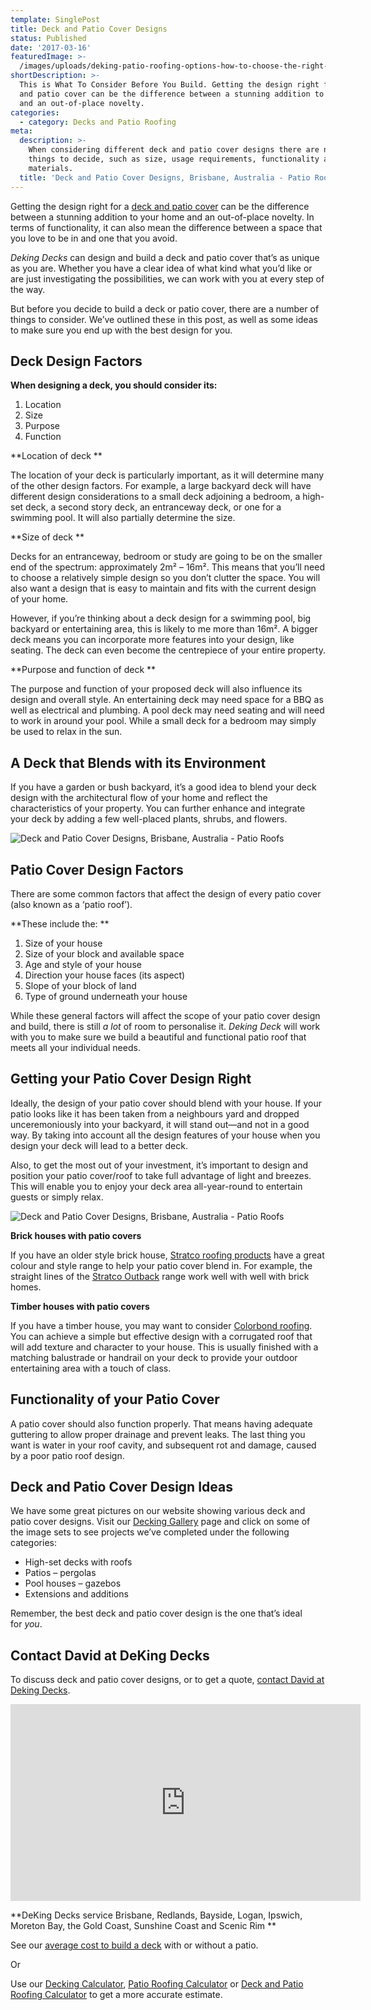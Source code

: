 ```yaml
---
template: SinglePost
title: Deck and Patio Cover Designs
status: Published
date: '2017-03-16'
featuredImage: >-
  /images/uploads/deking-patio-roofing-options-how-to-choose-the-right-patio-roof-and-why-they’re-always-a-good-option.jpg
shortDescription: >-
  This is What To Consider Before You Build. Getting the design right for a deck
  and patio cover can be the difference between a stunning addition to your home
  and an out-of-place novelty.
categories:
  - category: Decks and Patio Roofing
meta:
  description: >-
    When considering different deck and patio cover designs there are numerous
    things to decide, such as size, usage requirements, functionality and
    materials. 
  title: 'Deck and Patio Cover Designs, Brisbane, Australia - Patio Roofs'
---
```

Getting the design right for a [deck and patio cover](https://www.dekingdecks.com.au/services/patio-roofs/) can be the difference between a stunning addition to your home and an out-of-place novelty. In terms of functionality, it can also mean the difference between a space that you love to be in and one that you avoid.

_Deking Decks_ can design and build a deck and patio cover that’s as unique as you are. Whether you have a clear idea of what kind what you’d like or are just investigating the possibilities, we can work with you at every step of the way.

But before you decide to build a deck or patio cover, there are a number of things to consider. We’ve outlined these in this post, as well as some ideas to make sure you end up with the best design for you.

## Deck Design Factors

**When designing a deck, you should consider its:**

1. Location
2. Size
3. Purpose
4. Function

**Location of deck
**

The location of your deck is particularly important, as it will determine many of the other design factors. For example, a large backyard deck will have different design considerations to a small deck adjoining a bedroom, a high-set deck, a second story deck, an entranceway deck, or one for a swimming pool. It will also partially determine the size.

**Size of deck
**

Decks for an entranceway, bedroom or study are going to be on the smaller end of the spectrum: approximately 2m² – 16m². This means that you’ll need to choose a relatively simple design so you don’t clutter the space. You will also want a design that is easy to maintain and fits with the current design of your home.

However, if you’re thinking about a deck design for a swimming pool, big backyard or entertaining area, this is likely to me more than 16m². A bigger deck means you can incorporate more features into your design, like seating. The deck can even become the centrepiece of your entire property.

**Purpose and function of deck
**

The purpose and function of your proposed deck will also influence its design and overall style. An entertaining deck may need space for a BBQ as well as electrical and plumbing. A pool deck may need seating and will need to work in around your pool. While a small deck for a bedroom may simply be used to relax in the sun.

## A Deck that Blends with its Environment

If you have a garden or bush backyard, it’s a good idea to blend your deck design with the architectural flow of your home and reflect the characteristics of your property. You can further enhance and integrate your deck by adding a few well-placed plants, shrubs, and flowers.

![Deck and Patio Cover Designs, Brisbane, Australia - Patio Roofs](/images/uploads/deck-and-patio-cover-designs-brisbane-australia-patio-roofs.jpg)

## Patio Cover Design Factors

There are some common factors that affect the design of every patio cover (also known as a ‘patio roof’).

**These include the:
**

1. Size of your house
2. Size of your block and available space
3. Age and style of your house
4. Direction your house faces (its aspect)
5. Slope of your block of land
6. Type of ground underneath your house

While these general factors will affect the scope of your patio cover design and build, there is still _a lot_ of room to personalise it. _Deking Deck_ will work with you to make sure we build a beautiful and functional patio roof that meets all your individual needs.

## Getting your Patio Cover Design Right

Ideally, the design of your patio cover should blend with your house. If your patio looks like it has been taken from a neighbours yard and dropped unceremoniously into your backyard, it will stand out—and not in a good way. By taking into account all the design features of your house when you design your deck will lead to a better deck.

Also, to get the most out of your investment, it’s important to design and position your patio cover/roof to take full advantage of light and breezes. This will enable you to enjoy your deck area all-year-round to entertain guests or simply relax.

![Deck and Patio Cover Designs, Brisbane, Australia - Patio Roofs](/images/uploads/how-does-a-patio-cover-add-value-to-a-home.jpg)

**Brick houses with patio covers**

If you have an older style brick house, [Stratco roofing products](https://www.stratco.com.au/products/roofing) have a great colour and style range to help your patio cover blend in. For example, the straight lines of the [Stratco Outback](https://www.stratco.com.au/products/patios/outback) range work well with well with brick homes.

**Timber houses with patio covers**

If you have a timber house, you may want to consider [Colorbond roofing](https://colorbond.com/products/roofing). You can achieve a simple but effective design with a corrugated roof that will add texture and character to your house. This is usually finished with a matching balustrade or handrail on your deck to provide your outdoor entertaining area with a touch of class.

## Functionality of your Patio Cover

A patio cover should also function properly. That means having adequate guttering to allow proper drainage and prevent leaks. The last thing you want is water in your roof cavity, and subsequent rot and damage, caused by a poor patio roof design.

## Deck and Patio Cover Design Ideas

We have some great pictures on our website showing various deck and patio cover designs. Visit our [Decking Gallery](https://www.dekingdecks.com.au/projects/) page and click on some of the image sets to see projects we’ve completed under the following categories:

* High-set decks with roofs
* Patios – pergolas
* Pool houses – gazebos
* Extensions and additions

Remember, the best deck and patio cover design is the one that’s ideal for <em>you</em>.

## Contact David at DeKing Decks

To discuss deck and patio cover designs, or to get a quote, [contact David at Deking Decks](https://www.dekingdecks.com.au/contact/).

<iframe src="https://www.youtube.com/embed/dghAJ8aBZGM?rel=0" width="560" height="315" frameborder="0" allowfullscreen="allowfullscreen"></iframe>

**DeKing Decks service Brisbane, Redlands, Bayside, Logan, Ipswich, Moreton Bay, the Gold Coast, Sunshine Coast and Scenic Rim
**

See our [average cost to build a deck](https://www.dekingdecks.com.au/posts/patio-installation-cost-timber-patio-and-roofing/) with or without a patio.

Or

Use our [Decking Calculator](https://www.dekingdecks.com.au/quote-calculator/), [Patio Roofing Calculator](https://www.dekingdecks.com.au/quote-calculator/) or [Deck and Patio Roofing Calculator](https://www.dekingdecks.com.au/quote-calculator/) to get a more accurate estimate.
